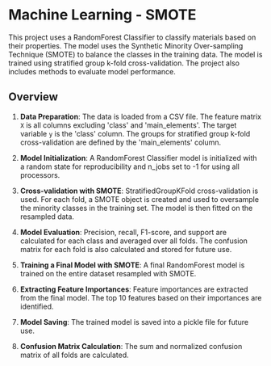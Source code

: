# Machine Learning - SMOTE

This project uses a RandomForest Classifier to classify materials based on their properties. The model uses the Synthetic Minority Over-sampling Technique (SMOTE) to balance the classes in the training data. The model is trained using stratified group k-fold cross-validation. The project also includes methods to evaluate model performance.

## Overview

1. **Data Preparation**: The data is loaded from a CSV file. The feature matrix `X` is all columns excluding 'class' and 'main_elements'. The target variable `y` is the 'class' column. The groups for stratified group k-fold cross-validation are defined by the 'main_elements' column.

2. **Model Initialization**: A RandomForest Classifier model is initialized with a random state for reproducibility and n_jobs set to -1 for using all processors.

3. **Cross-validation with SMOTE**: StratifiedGroupKFold cross-validation is used. For each fold, a SMOTE object is created and used to oversample the minority classes in the training set. The model is then fitted on the resampled data.

4. **Model Evaluation**: Precision, recall, F1-score, and support are calculated for each class and averaged over all folds. The confusion matrix for each fold is also calculated and stored for future use.

5. **Training a Final Model with SMOTE**: A final RandomForest model is trained on the entire dataset resampled with SMOTE.

6. **Extracting Feature Importances**: Feature importances are extracted from the final model. The top 10 features based on their importances are identified.

7. **Model Saving**: The trained model is saved into a pickle file for future use.

8. **Confusion Matrix Calculation**: The sum and normalized confusion matrix of all folds are calculated.
